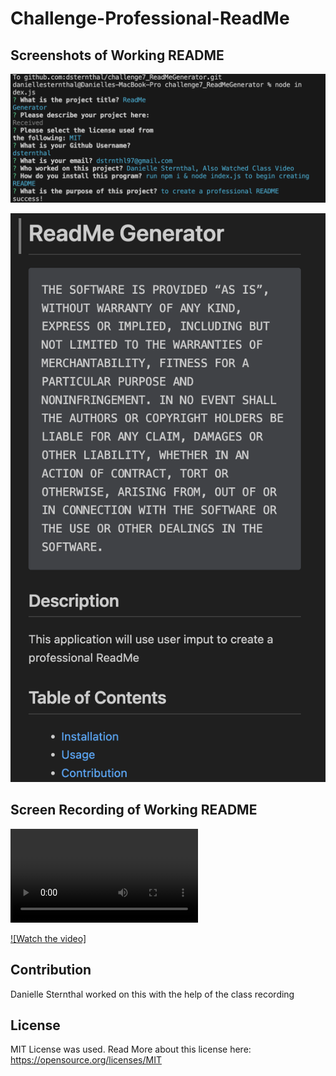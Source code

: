 # Challenge-Professional-ReadMe

## Screenshots of Working README
![Screenshot of the Terminal Working to Gather Users input](./Assets/TerminalScreenshot.png)

![Screenshot of the Terminal Working to Gather Users input](./Assets/ReadMeScreenshot.png)

## Screen Recording of Working README
![Screen recording of the Terminal Working to Gather Users input](./Assets/Screen_Recording.mp4)

[![Watch the video]](https://youtu.be/gDCoz6QfVus)


## Contribution
Danielle Sternthal worked on this with the help of the class recording

## License
MIT License was used.
Read More about this license here: https://opensource.org/licenses/MIT
